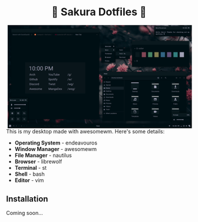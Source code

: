 <h1 align=center>🌸 Sakura Dotfiles 🌸</h1>

<img src="screenshot.png" alt="img" align="right" width="500px">

This is my desktop made with awesomewm. Here's some details:

- **Operating System** - endeavouros
- **Window Manager** - awesomewm
- **File Manager** - nautilus
- **Browser** - librewolf
- **Terminal** - st
- **Shell** - bash
- **Editor** - vim

## Installation

Coming soon...
